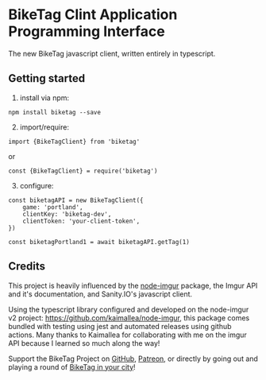 # BikeTag Clint Application Programming Interface

The new BikeTag javascript client, written entirely in typescript.

## Getting started

1. install via npm:

`npm install biketag --save`

2. import/require:

`import {BikeTagClient} from 'biketag'`

or

`const {BikeTagClient} = require('biketag')`

3. configure:

```
const biketagAPI = new BikeTagClient({
    game: 'portland',
    clientKey: 'biketag-dev',
    clientToken: 'your-client-token',
})

const biketagPortland1 = await biketagAPI.getTag(1)
```

## Credits

This project is heavily influenced by the [node-imgur][node-imgur] package, the Imgur API and it's documentation, and Sanity.IO's javascript client.

Using the typescript library configured and developed on the node-imgur v2 project: https://github.com/kaimallea/node-imgur, this package comes bundled with testing using jest and automated releases using github actions. Many thanks to Kaimallea for collaborating with me on the imgur API because I learned so much along the way!

Support the BikeTag Project on [GitHub][github], [Patreon][patreon], or directly by going out and playing a round of [BikeTag in your city][biketag]!

[github]: https://github.com/sponsors/KenEucker
[patreon]: https://patreon.com/BikeTag
[biketag]: https://biketag.org
[node-imgur]: https://github.com/kaimallea/node-imgur
